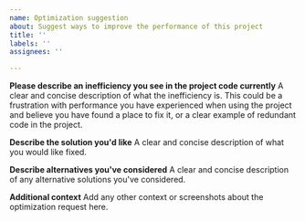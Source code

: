 ```yaml
---
name: Optimization suggestion
about: Suggest ways to improve the performance of this project
title: ''
labels: ''
assignees: ''

---
```


**Please describe an inefficiency you see in the project code currently**
A clear and concise description of what the inefficiency is. This could be a frustration with performance you have experienced when using the project and believe you have found a place to fix it, or a clear example of redundant code in the project.

**Describe the solution you'd like**
A clear and concise description of what you would like fixed.

**Describe alternatives you've considered**
A clear and concise description of any alternative solutions you've considered.

**Additional context**
Add any other context or screenshots about the optimization request here.
